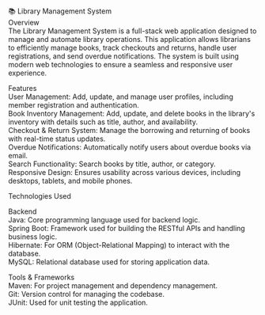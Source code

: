 📚 Library Management System <br/>
Overview <br/>
The Library Management System is a full-stack web application designed to manage and automate library operations. This application allows librarians to efficiently manage books, track checkouts and returns, handle user registrations, and send overdue notifications. The system is built using modern web technologies to ensure a seamless and responsive user experience.

Features <br/>
User Management: Add, update, and manage user profiles, including member registration and authentication. <br/>
Book Inventory Management: Add, update, and delete books in the library's inventory with details such as title, author, and availability. <br/>
Checkout & Return System: Manage the borrowing and returning of books with real-time status updates. <br/>
Overdue Notifications: Automatically notify users about overdue books via email. <br/>
Search Functionality: Search books by title, author, or category. <br/>
Responsive Design: Ensures usability across various devices, including desktops, tablets, and mobile phones. <br/>

Technologies Used <br/>

Backend <br/>
Java: Core programming language used for backend logic. <br/>
Spring Boot: Framework used for building the RESTful APIs and handling business logic. <br/>
Hibernate: For ORM (Object-Relational Mapping) to interact with the database. <br/>
MySQL: Relational database used for storing application data. <br/>

Tools & Frameworks <br/>
Maven: For project management and dependency management. <br/>
Git: Version control for managing the codebase. <br/>
JUnit: Used for unit testing the application. <br/>
